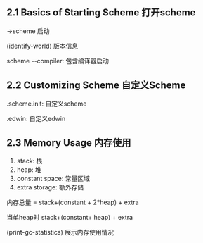 ## 2.1 Basics of Starting Scheme 打开scheme
->scheme 启动

(identify-world) 版本信息

scheme --compiler: 包含编译器启动

## 2.2 Customizing Scheme 自定义Scheme
.scheme.init: 自定义scheme

.edwin: 自定义edwin

## 2.3 Memory Usage 内存使用
1. stack: 栈
2. heap: 堆
3. constant space: 常量区域
5. extra storage: 额外存储

内存总量 = stack+(constant + 2*heap) + extra

当单heap时 stack+(constant+ heap) + extra

(print-gc-statistics) 展示内存使用情况
